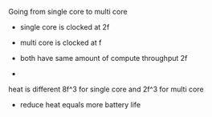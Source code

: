 

Going from single core to multi core 
- single core is clocked at 2f
- multi core is clocked at f

- both have same amount of compute throughput 2f
- 
heat is different 8f^3 for single core and 2f^3 for multi core
- reduce heat equals more battery life
